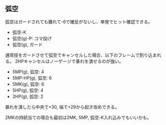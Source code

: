 ## 弧空

弧空はガードされても離れて-6で確反がないし、単発でヒット確認できる。

- 弧空-K
- 弧空(g)-P: コマ投げ
- 弧空(g), ガード

通常技をガードさせて弧空でキャンセルした場合、以下のフレームで割り込まれる。
2HPキャンセルはノーゲージで暴れを潰せるのが強い。

- 5MP(g), 弧空: 4
- 5MP-HP(g), 弧空: 6
- 5MK(g), 弧空: 6
- 5HP(g), 弧空: 4
- 2HP(g), 弧空: 2

暴れを潰したら中央で+30, 端で+29から起き攻めできる。

2MKの持続当ての場合も最初は2MK, 5MP, 弧空-K入れ込みでもいいかも。

